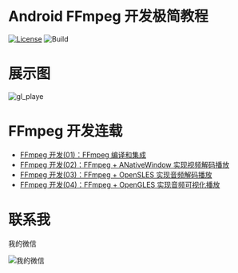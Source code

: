 # Android FFmpeg 开发极简教程

[![License](https://img.shields.io/badge/License-Apache%202.0-blue.svg)](https://github.com/githubhaohao/NDK_OpenGLES_3_0/blob/master/LICENSE.txt)
![Build](https://img.shields.io/badge/build-passing-brightgreen)

# 展示图
![gl_playe](https://github.com/githubhaohao/LearnFFmpeg/blob/master/doc/gl_player.gif?raw=true)

# FFmpeg 开发连载
- [FFmpeg 开发(01)：FFmpeg 编译和集成](https://blog.csdn.net/Kennethdroid/article/details/106956601)
- [FFmpeg 开发(02)：FFmpeg + ANativeWindow 实现视频解码播放](https://blog.csdn.net/Kennethdroid/article/details/107103315)
- [FFmpeg 开发(03)：FFmpeg + OpenSLES 实现音频解码播放](https://blog.csdn.net/Kennethdroid/article/details/107248262)
- [FFmpeg 开发(04)：FFmpeg + OpenGLES 实现音频可视化播放](https://blog.csdn.net/Kennethdroid/article/details/107405505)

# 联系我

我的微信

![我的微信](https://github.com/githubhaohao/LearnFFmpeg/blob/master/doc/wechat_byteflow.png?raw=true)
